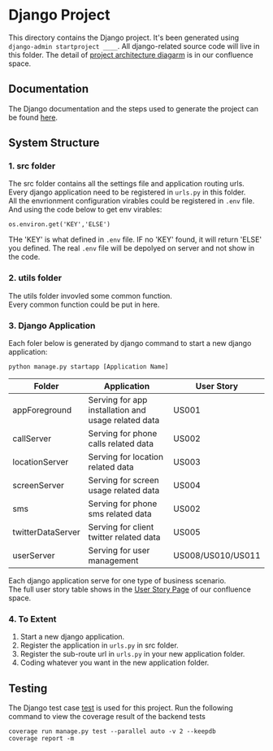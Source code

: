 # Django Project
This directory contains the Django project. It's been generated using `django-admin startproject ____`. All django-related source code will live in this folder.
The detail of [project architecture diagarm](https://confluence.cis.unimelb.edu.au:8443/display/SWEN900132022PZ/Class+Diagram) is in our confluence space.

## Documentation
The Django documentation and the steps used to generate the project can be found [here](https://docs.djangoproject.com/en/4.0/intro/tutorial01/).

## System Structure

### 1. src folder
The src folder contains all the settings file and application routing urls.<br>
Every django application need to be registered in `urls.py` in this folder.<br>
All the envrionment configuration virables could be registered in `.env` file. And using the code below to get env virables:
```
os.environ.get('KEY','ELSE')
```
THe 'KEY' is what defined in `.env` file. IF no 'KEY' found, it will return 'ELSE' you defined.
The real `.env` file will be depolyed on server and not show in the code.

### 2. utils folder
The utils folder invovled some common function.<br>
Every common function could be put in here.

### 3. Django Application
Each foler below is generated by django command to start a new django application:
```
python manage.py startapp [Application Name]
```
| Folder            | Application                                         | User Story        |
|-------------------|-----------------------------------------------------|-------------------|
| appForeground     | Serving for app installation and usage related data | US001             |
| callServer        | Serving for phone calls related data                | US002             |
| locationServer    | Serving for location related data                   | US003             |
| screenServer      | Serving for screen usage related data               | US004             |
| sms               | Serving for phone sms related data                  | US002             |
| twitterDataServer | Serving for client twitter related data             | US005             |
| userServer        | Serving for user management                         | US008/US010/US011 |

Each django application serve for one type of business scenario.<br>
The full user story table shows in the [User Story Page](https://confluence.cis.unimelb.edu.au:8443/display/SWEN900132022PZ/User+Stories) of our confluence space.

### 4. To Extent
1. Start a new django application.
2. Register the application in `urls.py` in src folder.
3. Register the sub-route url in `urls.py` in your new application folder.
4. Coding whatever you want in the new application folder.

## Testing
The Django test case [test](https://docs.djangoproject.com/en/4.0/topics/testing/) is used for this project.
Run the following command to view the coverage result of the backend tests
```
coverage run manage.py test --parallel auto -v 2 --keepdb
coverage report -m
```
